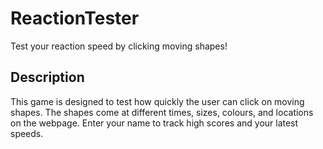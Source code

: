 # ReactionTester
Test your reaction speed by clicking moving shapes!

## Description 

This game is designed to test how quickly the user can click on moving shapes. The shapes come at different times, sizes, colours, and locations on the webpage. Enter your name to track high scores and your latest speeds.


